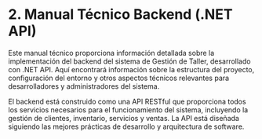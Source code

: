 ﻿# 2. Manual Técnico Backend (.NET API)

Este manual técnico proporciona información detallada sobre la implementación del backend del sistema de Gestión de Taller, desarrollado con .NET API. Aquí encontrará información sobre la estructura del proyecto, configuración del entorno y otros aspectos técnicos relevantes para desarrolladores y administradores del sistema.

El backend está construido como una API RESTful que proporciona todos los servicios necesarios para el funcionamiento del sistema, incluyendo la gestión de clientes, inventario, servicios y ventas. La API está diseñada siguiendo las mejores prácticas de desarrollo y arquitectura de software.